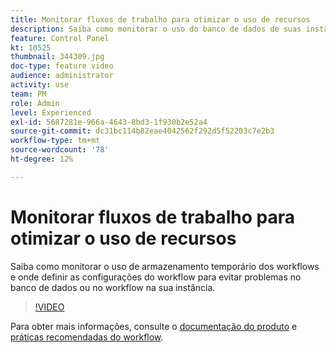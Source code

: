 ```yaml
---
title: Monitorar fluxos de trabalho para otimizar o uso de recursos
description: Saiba como monitorar o uso do banco de dados de suas instâncias.
feature: Control Panel
kt: 10525
thumbnail: 344309.jpg
doc-type: feature video
audience: administrator
activity: use
team: PM
role: Admin
level: Experienced
exl-id: 5687281e-966a-4643-8bd3-1f930b2e52a4
source-git-commit: dc31bc114b82eae4042562f292d5f52203c7e2b3
workflow-type: tm+mt
source-wordcount: '78'
ht-degree: 12%

---
```


# Monitorar fluxos de trabalho para otimizar o uso de recursos

Saiba como monitorar o uso de armazenamento temporário dos workflows e onde definir as configurações do workflow para evitar problemas no banco de dados ou no workflow na sua instância.

>[!VIDEO](https://video.tv.adobe.com/v/344309/?quality=12)

Para obter mais informações, consulte o [documentação do produto](https://experienceleague.adobe.com/docs/control-panel/using/performance-monitoring/database-monitoring/workflow-monitoring.html?lang=en) e [práticas recomendadas do workflow](https://experienceleague.adobe.com/docs/campaign-classic/using/automating-with-workflows/introduction/workflow-best-practices.html?lang=en).
